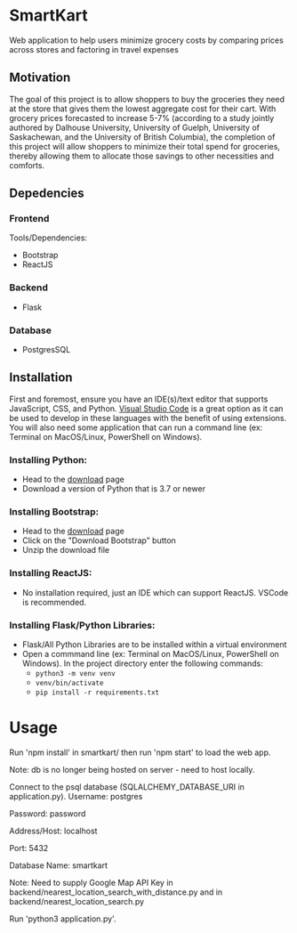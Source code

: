 # SmartKart
Web application to help users minimize grocery costs by comparing prices across stores and factoring in travel expenses

## Motivation
The goal of this project is to allow shoppers to buy the groceries they need at the store that gives them the lowest aggregate cost for their cart. With grocery prices forecasted to increase 5-7% (according to a study jointly authored by Dalhouse University, University of Guelph, University of Saskachewan, and the University of British Columbia), the completion of this project will allow shoppers to minimize their total spend for groceries, thereby allowing them to allocate those savings to other necessities and comforts.

## Depedencies

### Frontend
Tools/Dependencies:
- Bootstrap
- ReactJS
### Backend
- Flask
### Database
- PostgresSQL

## Installation
First and foremost, ensure you have an IDE(s)/text editor that supports JavaScript, CSS, and Python. <a href="https://code.visualstudio.com/"> Visual Studio Code</a> is a great option as it can be used to develop in these languages with the benefit of using extensions. You will also need some application that can run a command line (ex: Terminal on MacOS/Linux, PowerShell on Windows).

### Installing Python:
- Head to the <a href="https://www.python.org/downloads/">download</a> page
- Download a version of Python that is 3.7 or newer

### Installing Bootstrap:
- Head to the <a href="https://getbootstrap.com/docs/3.4/getting-started/">download</a> page
- Click on the "Download Bootstrap" button
- Unzip the download file

### Installing ReactJS:
- No installation required, just an IDE which can support ReactJS. VSCode is recommended.

### Installing Flask/Python Libraries:
- Flask/All Python Libraries are to be installed within a virtual environment
- Open a commmand line (ex: Terminal on MacOS/Linux, PowerShell on Windows). In the project directory enter the following commands:
	- <code>python3 -m venv venv</code>
	- <code>venv/bin/activate</code>
	- <code>pip install -r requirements.txt</code>

# Usage

Run 'npm install' in smartkart/ then run 'npm start' to load the web app.

Note: db is no longer being hosted on server - need to host locally.

Connect to the psql database (SQLALCHEMY_DATABASE_URI in application.py).
Username: postgres

Password: password

Address/Host: localhost

Port: 5432

Database Name: smartkart


Note: Need to supply Google Map API Key in backend/nearest_location_search_with_distance.py
and in backend/nearest_location_search.py

Run 'python3 application.py'.



